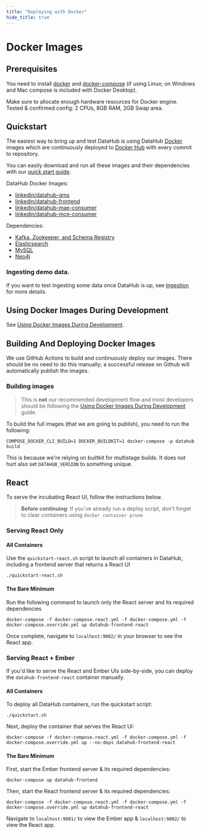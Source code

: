 ```yaml
---
title: "Deploying with Docker"
hide_title: true
---
```


# Docker Images

## Prerequisites
You need to install [docker](https://docs.docker.com/install/) and
[docker-compose](https://docs.docker.com/compose/install/) (if using Linux; on Windows and Mac compose is included with
Docker Desktop).

Make sure to allocate enough hardware resources for Docker engine. Tested & confirmed config: 2 CPUs, 8GB RAM, 2GB Swap
area.

## Quickstart

The easiest way to bring up and test DataHub is using DataHub [Docker](https://www.docker.com) images 
which are continuously deployed to [Docker Hub](https://hub.docker.com/u/linkedin) with every commit to repository.

You can easily download and run all these images and their dependencies with our
[quick start guide](../docs/quickstart.md).

DataHub Docker Images:

* [linkedin/datahub-gms](https://cloud.docker.com/repository/docker/linkedin/datahub-gms/)
* [linkedin/datahub-frontend](https://cloud.docker.com/repository/docker/linkedin/datahub-frontend/)
* [linkedin/datahub-mae-consumer](https://cloud.docker.com/repository/docker/linkedin/datahub-mae-consumer/)
* [linkedin/datahub-mce-consumer](https://cloud.docker.com/repository/docker/linkedin/datahub-mce-consumer/)

Dependencies:
* [Kafka, Zookeeper, and Schema Registry](kafka-setup)
* [Elasticsearch](elasticsearch-setup)
* [MySQL](mysql)
* [Neo4j](neo4j)

### Ingesting demo data.

If you want to test ingesting some data once DataHub is up, see [Ingestion](ingestion/README.md) for more details.

## Using Docker Images During Development

See [Using Docker Images During Development](../docs/docker/development.md).

## Building And Deploying Docker Images

We use GitHub Actions to build and continuously deploy our images. There should be no need to do this manually; a
successful release on Github will automatically publish the images.

### Building images

> This is **not** our recommended development flow and most developers should be following the
> [Using Docker Images During Development](../docs/docker/development.md) guide.

To build the full images (that we are going to publish), you need to run the following:

```
COMPOSE_DOCKER_CLI_BUILD=1 DOCKER_BUILDKIT=1 docker-compose -p datahub build
```

This is because we're relying on builtkit for multistage builds. It does not hurt also set `DATAHUB_VERSION` to
something unique.

## React
To serve the incubating React UI, follow the instructions below.

> **Before continuing**: If you've already run a deploy script, don't forget to clear containers using `docker container prune`

### Serving React Only

#### All Containers 

Use the `quickstart-react.sh` script to launch all containers in DataHub, including a frontend server that returns a React UI
```
./quickstart-react.sh
```

#### The Bare Minimum
Run the following command to launch only the React server and its required dependencies

```
docker-compose -f docker-compose.react.yml -f docker-compose.yml -f docker-compose.override.yml up datahub-frontend-react
```

Once complete, navigate to `localhost:9002/` in your browser to see the React app.

### Serving React + Ember
If you'd like to serve the React and Ember UIs side-by-side, you can deploy the `datahub-frontend-react` container manually.

#### All Containers

To deploy all DataHub containers, run the quickstart script:
```
./quickstart.sh
```

Next, deploy the container that serves the React UI:

```
docker-compose -f docker-compose.react.yml -f docker-compose.yml -f docker-compose.override.yml up --no-deps datahub-frontend-react
```

#### The Bare Minimum
First, start the Ember frontend server & its required dependencies:

```
docker-compose up datahub-frontend
```

Then, start the React frontend server & its required dependencies: 
```
docker-compose -f docker-compose.react.yml -f docker-compose.yml -f docker-compose.override.yml up datahub-frontend-react
```

Navigate to `localhost:9001/` to view the Ember app & `localhost:9002/` to view the React app. 
